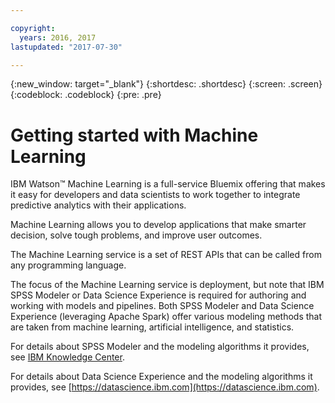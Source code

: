 ```yaml
---

copyright:
  years: 2016, 2017
lastupdated: "2017-07-30"

---
```


{:new_window: target="_blank"}
{:shortdesc: .shortdesc}
{:screen: .screen}
{:codeblock: .codeblock}
{:pre: .pre}

# Getting started with Machine Learning


IBM Watson™ Machine Learning is a full-service Bluemix offering
that makes it easy for developers and data scientists to work
together to integrate predictive analytics with their
applications.

Machine Learning allows you to develop applications that make
smarter decision, solve tough problems, and improve user
outcomes.

The Machine Learning service is a set of REST APIs that can be
called from any programming language.

The focus of the Machine Learning service is deployment, but note
that IBM SPSS Modeler or Data Science Experience is required for
authoring and working with models and pipelines. Both SPSS
Modeler and Data Science Experience (leveraging Apache Spark)
offer various modeling methods that are taken from machine
learning, artificial intelligence, and statistics.

For details about SPSS Modeler and the modeling algorithms it
provides, see [IBM Knowledge Center]().

For details about Data Science Experience and the modeling
algorithms it provides, see [https://datascience.ibm.com](https://datascience.ibm.com).